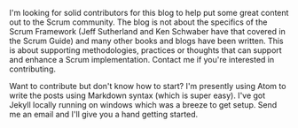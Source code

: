 I'm looking for solid contributors for this blog to help put some great content out to the Scrum community. The blog is not about the specifics of the Scrum Framework (Jeff Sutherland and Ken Schwaber have that covered in the Scrum Guide) and many other books and blogs have been written. This is about supporting methodologies, practices or thoughts that can support and enhance a Scrum implementation. Contact me if you're interested in contributing.

Want to contribute but don't know how to start? I'm presently using Atom to write the posts using Markdown syntax (which is super easy). I've got Jekyll locally running on windows which was a breeze to get setup. Send me an email and I'll give you a hand getting started.
